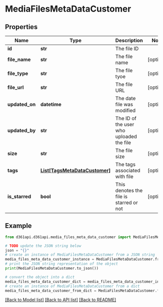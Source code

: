 # MediaFilesMetaDataCustomer


## Properties

Name | Type | Description | Notes
------------ | ------------- | ------------- | -------------
**id** | **str** | The file ID | 
**file_name** | **str** | The file name | [optional] 
**file_type** | **str** | The file tyoe | [optional] 
**file_url** | **str** | The file URL | [optional] 
**updated_on** | **datetime** | The date file was modified | [optional] 
**updated_by** | **str** | The ID of the user who uploaded the file | [optional] 
**size** | **str** | The file size | [optional] 
**tags** | [**List[TagsMetaDataCustomer]**](TagsMetaDataCustomer.md) | The tags associated with file | [optional] 
**is_starred** | **bool** | This denotes the file is starred or not | [optional] 

## Example

```python
from d361api.d361api.media_files_meta_data_customer import MediaFilesMetaDataCustomer

# TODO update the JSON string below
json = "{}"
# create an instance of MediaFilesMetaDataCustomer from a JSON string
media_files_meta_data_customer_instance = MediaFilesMetaDataCustomer.from_json(json)
# print the JSON string representation of the object
print(MediaFilesMetaDataCustomer.to_json())

# convert the object into a dict
media_files_meta_data_customer_dict = media_files_meta_data_customer_instance.to_dict()
# create an instance of MediaFilesMetaDataCustomer from a dict
media_files_meta_data_customer_from_dict = MediaFilesMetaDataCustomer.from_dict(media_files_meta_data_customer_dict)
```
[[Back to Model list]](../README.md#documentation-for-models) [[Back to API list]](../README.md#documentation-for-api-endpoints) [[Back to README]](../README.md)



